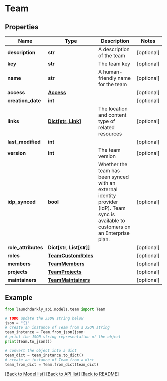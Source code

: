 # Team


## Properties

Name | Type | Description | Notes
------------ | ------------- | ------------- | -------------
**description** | **str** | A description of the team | [optional] 
**key** | **str** | The team key | [optional] 
**name** | **str** | A human-friendly name for the team | [optional] 
**access** | [**Access**](Access.md) |  | [optional] 
**creation_date** | **int** |  | [optional] 
**links** | [**Dict[str, Link]**](Link.md) | The location and content type of related resources | [optional] 
**last_modified** | **int** |  | [optional] 
**version** | **int** | The team version | [optional] 
**idp_synced** | **bool** | Whether the team has been synced with an external identity provider (IdP). Team sync is available to customers on an Enterprise plan. | [optional] 
**role_attributes** | **Dict[str, List[str]]** |  | [optional] 
**roles** | [**TeamCustomRoles**](TeamCustomRoles.md) |  | [optional] 
**members** | [**TeamMembers**](TeamMembers.md) |  | [optional] 
**projects** | [**TeamProjects**](TeamProjects.md) |  | [optional] 
**maintainers** | [**TeamMaintainers**](TeamMaintainers.md) |  | [optional] 

## Example

```python
from launchdarkly_api.models.team import Team

# TODO update the JSON string below
json = "{}"
# create an instance of Team from a JSON string
team_instance = Team.from_json(json)
# print the JSON string representation of the object
print(Team.to_json())

# convert the object into a dict
team_dict = team_instance.to_dict()
# create an instance of Team from a dict
team_from_dict = Team.from_dict(team_dict)
```
[[Back to Model list]](../README.md#documentation-for-models) [[Back to API list]](../README.md#documentation-for-api-endpoints) [[Back to README]](../README.md)


